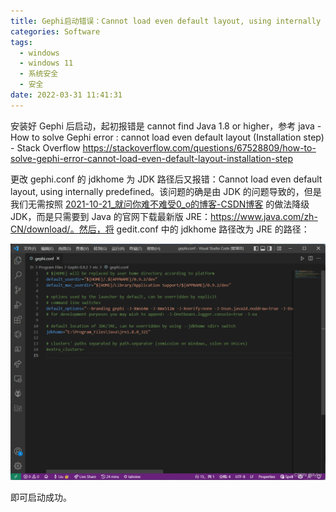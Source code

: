 ```yaml
---
title: Gephi启动错误：Cannot load even default layout, using internally predefined
categories: Software
tags:
  - windows
  - windows 11
  - 系统安全
  - 安全
date: 2022-03-31 11:41:31
---
```


安装好 Gephi 后启动，起初报错是 cannot find Java 1.8 or higher，参考
java - How to solve Gephi error : cannot load even default layout (Installation step) - Stack Overflow
https://stackoverflow.com/questions/67528809/how-to-solve-gephi-error-cannot-load-even-default-layout-installation-step

更改 gephi.conf 的 jdkhome 为 JDK 路径后又报错：Cannot load even default layout, using internally predefined。该问题的确是由 JDK 的问题导致的，但是我们无需按照 [2021-10-21_就问你难不难受0_o的博客-CSDN博客](https://blog.csdn.net/chujunwen/article/details/120884171) 的做法降级 JDK，而是只需要到 Java 的官网下载最新版 JRE：https://www.java.com/zh-CN/download/。然后，将 gedit.conf 中的 jdkhome 路径改为 JRE 的路径：

![img](2022-03/03bb7eae3611475fbd01f759e25e77fd.png)

即可启动成功。
